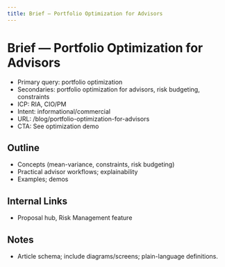 ```yaml
---
title: Brief — Portfolio Optimization for Advisors
---
```


# Brief — Portfolio Optimization for Advisors

- Primary query: portfolio optimization
- Secondaries: portfolio optimization for advisors, risk budgeting, constraints
- ICP: RIA, CIO/PM
- Intent: informational/commercial
- URL: /blog/portfolio-optimization-for-advisors
- CTA: See optimization demo

## Outline
- Concepts (mean-variance, constraints, risk budgeting)
- Practical advisor workflows; explainability
- Examples; demos

## Internal Links
- Proposal hub, Risk Management feature

## Notes
- Article schema; include diagrams/screens; plain-language definitions.





